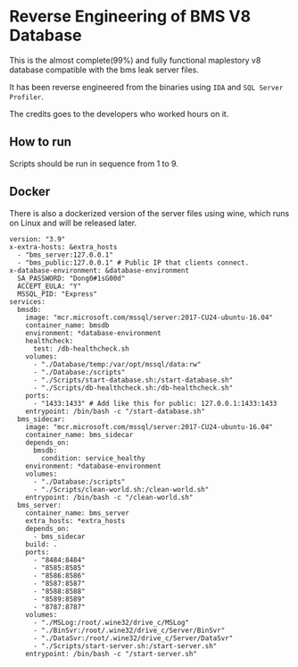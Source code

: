 # Reverse Engineering of BMS V8 Database

This is the almost complete(99%) and fully functional maplestory v8 database compatible with the bms leak server files.

It has been reverse engineered from the binaries using `IDA` and `SQL Server Profiler`.

The credits goes to the developers who worked hours on it.

## How to run

Scripts should be run in sequence from 1 to 9.

## Docker

There is also a dockerized version of the server files using wine, which runs on Linux and will be released later.

```
version: "3.9"
x-extra-hosts: &extra_hosts
  - "bms_server:127.0.0.1"
  - "bms_public:127.0.0.1" # Public IP that clients connect.
x-database-environment: &database-environment
  SA_PASSWORD: "Dong0#1sG00d"
  ACCEPT_EULA: "Y"
  MSSQL_PID: "Express"
services:
  bmsdb:
    image: "mcr.microsoft.com/mssql/server:2017-CU24-ubuntu-16.04"
    container_name: bmsdb
    environment: *database-environment
    healthcheck:
      test: /db-healthcheck.sh
    volumes:
      - "./Database/temp:/var/opt/mssql/data:rw"
      - "./Database:/scripts"
      - "./Scripts/start-database.sh:/start-database.sh"
      - "./Scripts/db-healthcheck.sh:/db-healthcheck.sh"
    ports:
      - "1433:1433" # Add like this for public: 127.0.0.1:1433:1433
    entrypoint: /bin/bash -c "/start-database.sh"
  bms_sidecar:
    image: "mcr.microsoft.com/mssql/server:2017-CU24-ubuntu-16.04"
    container_name: bms_sidecar
    depends_on:
      bmsdb:
        condition: service_healthy
    environment: *database-environment
    volumes:
      - "./Database:/scripts"
      - "./Scripts/clean-world.sh:/clean-world.sh"
    entrypoint: /bin/bash -c "/clean-world.sh"
  bms_server:
    container_name: bms_server
    extra_hosts: *extra_hosts
    depends_on:
      - bms_sidecar
    build: .
    ports:
      - "8484:8484"
      - "8585:8585"
      - "8586:8586"
      - "8587:8587"
      - "8588:8588"
      - "8589:8589"
      - "8787:8787"
    volumes:
      - "./MSLog:/root/.wine32/drive_c/MSLog"
      - "./BinSvr:/root/.wine32/drive_c/Server/BinSvr"
      - "./DataSvr:/root/.wine32/drive_c/Server/DataSvr"
      - "./Scripts/start-server.sh:/start-server.sh"
    entrypoint: /bin/bash -c "/start-server.sh"
```

